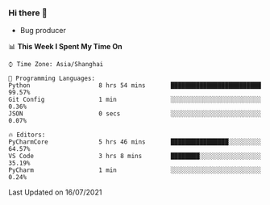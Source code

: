 ### Hi there 👋
* Bug producer
<!--START_SECTION:waka-->
📊 **This Week I Spent My Time On** 

```text
⌚︎ Time Zone: Asia/Shanghai

💬 Programming Languages: 
Python                   8 hrs 54 mins       █████████████████████████   99.57% 
Git Config               1 min               ░░░░░░░░░░░░░░░░░░░░░░░░░   0.36% 
JSON                     0 secs              ░░░░░░░░░░░░░░░░░░░░░░░░░   0.07%

🔥 Editors: 
PyCharmCore              5 hrs 46 mins       ████████████████░░░░░░░░░   64.57% 
VS Code                  3 hrs 8 mins        ████████░░░░░░░░░░░░░░░░░   35.19% 
PyCharm                  1 min               ░░░░░░░░░░░░░░░░░░░░░░░░░   0.24%

```


 Last Updated on 16/07/2021
<!--END_SECTION:waka-->
